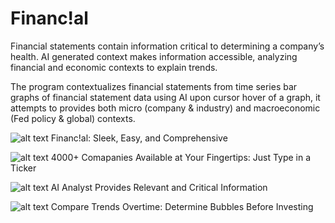 # Financ!al 

Financial statements contain information critical to determining a company’s health. AI generated context makes information accessible, analyzing financial and economic contexts to explain trends.

The program contextualizes financial statements from time series bar graphs of financial statement data using AI upon cursor hover of a graph, it attempts to provides both micro (company & industry) and macroeconomic (Fed policy & global) contexts.

![alt text](https://d112y698adiu2z.cloudfront.net/photos/production/software_photos/003/093/315/datas/original.png)
Financ!al: Sleek, Easy, and Comprehensive

![alt text](https://d112y698adiu2z.cloudfront.net/photos/production/software_photos/003/093/317/datas/original.png)
4000+ Comapanies Available at Your Fingertips: Just Type in a Ticker

![alt text](https://d112y698adiu2z.cloudfront.net/photos/production/software_photos/003/093/318/datas/original.png)
AI Analyst Provides Relevant and Critical Information

![alt text](https://d112y698adiu2z.cloudfront.net/photos/production/software_photos/003/093/322/datas/original.png)
Compare Trends Overtime: Determine Bubbles Before Investing
